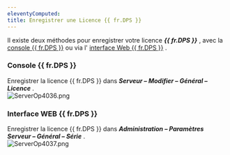 ```yaml
---
eleventyComputed:
title: Enregistrer une Licence {{ fr.DPS }}
---
```


Il existe deux méthodes pour enregistrer votre licence ***{{ fr.DPS }}*** , avec la [console {{ fr.DPS }}]() ou via l&apos; [interface Web {{ fr.DPS }}]() .  

### Console {{ fr.DPS }} 

Enregistrer la licence {{ fr.DPS }} dans ***Serveur – Modifier – Général – Licence*** .  
![ServerOp4036.png](/img/fr/server/ServerOp4036.png) 

### Interface WEB {{ fr.DPS }} 

Enregistrer la licence {{ fr.DPS }} dans ***Administration – Paramètres Serveur – Général – Série*** .  
![ServerOp4037.png](/img/fr/server/ServerOp4037.png) 

